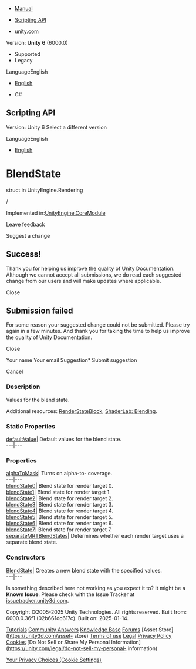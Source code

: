 [ ]()

  * [Manual](../Manual/index.html)
  * [Scripting API](../ScriptReference/index.html)

  * [unity.com](https://unity.com/)

Version: **Unity 6** (6000.0)

  * Supported
  * Legacy

LanguageEnglish

  * [English]()

  * C#

[ ](https://docs.unity3d.com)

## Scripting API

Version: Unity 6 Select a different version

LanguageEnglish

  * [English]()

# BlendState

struct in UnityEngine.Rendering

/

Implemented in:[UnityEngine.CoreModule](UnityEngine.CoreModule.html)

Leave feedback

Suggest a change

## Success!

Thank you for helping us improve the quality of Unity Documentation. Although
we cannot accept all submissions, we do read each suggested change from our
users and will make updates where applicable.

Close

## Submission failed

For some reason your suggested change could not be submitted. Please <a>try
again</a> in a few minutes. And thank you for taking the time to help us
improve the quality of Unity Documentation.

Close

Your name Your email Suggestion* Submit suggestion

Cancel

[ ]()

### Description

Values for the blend state.

Additional resources: [RenderStateBlock](Rendering.RenderStateBlock.html),
[ShaderLab: Blending](../Manual/SL-Blend.html).

### Static Properties

[defaultValue](Rendering.BlendState-defaultValue.html)| Default values for the
blend state.  
---|---  
  
### Properties

[alphaToMask](Rendering.BlendState-alphaToMask.html)| Turns on alpha-to-
coverage.  
---|---  
[blendState0](Rendering.BlendState-blendState0.html)| Blend state for render
target 0.  
[blendState1](Rendering.BlendState-blendState1.html)| Blend state for render
target 1.  
[blendState2](Rendering.BlendState-blendState2.html)| Blend state for render
target 2.  
[blendState3](Rendering.BlendState-blendState3.html)| Blend state for render
target 3.  
[blendState4](Rendering.BlendState-blendState4.html)| Blend state for render
target 4.  
[blendState5](Rendering.BlendState-blendState5.html)| Blend state for render
target 5.  
[blendState6](Rendering.BlendState-blendState6.html)| Blend state for render
target 6.  
[blendState7](Rendering.BlendState-blendState7.html)| Blend state for render
target 7.  
[separateMRTBlendStates](Rendering.BlendState-separateMRTBlendStates.html)|
Determines whether each render target uses a separate blend state.  
  
### Constructors

[BlendState](Rendering.BlendState-ctor.html)| Creates a new blend state with
the specified values.  
---|---  
  
Is something described here not working as you expect it to? It might be a
**Known Issue**. Please check with the Issue Tracker at
[issuetracker.unity3d.com](https://issuetracker.unity3d.com).

Copyright ©2005-2025 Unity Technologies. All rights reserved. Built from:
6000.0.36f1 (02b661dc617c). Built on: 2025-01-14.

[Tutorials](https://unity3d.com/learn) [Community
Answers](https://answers.unity3d.com) [Knowledge
Base](https://support.unity3d.com/hc/en-us)
[Forums](https://forum.unity3d.com) [Asset Store](https://unity3d.com/asset-
store) [Terms of use](https://docs.unity3d.com/Manual/TermsOfUse.html)
[Legal](https://unity.com/legal) [Privacy
Policy](https://unity.com/legal/privacy-policy)
[Cookies](https://unity.com/legal/cookie-policy) [Do Not Sell or Share My
Personal Information](https://unity.com/legal/do-not-sell-my-personal-
information)

[Your Privacy Choices (Cookie Settings)](javascript:void\(0\);)


